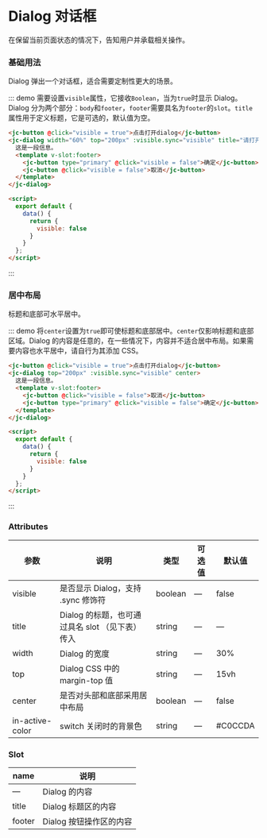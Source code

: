 # Dialog 对话框

在保留当前页面状态的情况下，告知用户并承载相关操作。

### 基础用法

Dialog 弹出一个对话框，适合需要定制性更大的场景。

::: demo 需要设置`visible`属性，它接收`Boolean`，当为`true`时显示 Dialog。Dialog 分为两个部分：`body`和`footer`，`footer`需要具名为`footer`的`slot`。`title`属性用于定义标题，它是可选的，默认值为空。

```html
<jc-button @click="visible = true">点击打开dialog</jc-button>
<jc-dialog width="60%" top="200px" :visible.sync="visible" title="请打开麦克风交流">
  这是一段信息。
  <template v-slot:footer>
  	<jc-button type="primary" @click="visible = false">确定</jc-button>
  	<jc-button @click="visible = false">取消</jc-button>
  </template>
</jc-dialog>

<script>
  export default {
    data() {
      return {
        visible: false
      }
    }
  };
</script>
```

:::

### 居中布局

标题和底部可水平居中。

::: demo 将`center`设置为`true`即可使标题和底部居中。`center`仅影响标题和底部区域。Dialog 的内容是任意的，在一些情况下，内容并不适合居中布局。如果需要内容也水平居中，请自行为其添加 CSS。

```html
<jc-button @click="visible = true">点击打开dialog</jc-button>
<jc-dialog top="200px" :visible.sync="visible" center>
  这是一段信息。
  <template v-slot:footer>
    <jc-button @click="visible = false">取消</jc-button>
  	<jc-button type="primary" @click="visible = false">确定</jc-button>
  </template>
</jc-dialog>

<script>
  export default {
    data() {
      return {
        visible: false
      }
    }
  };
</script>
```

:::

### Attributes

| 参数            | 说明                                            | 类型    | 可选值 | 默认值  |
| --------------- | ----------------------------------------------- | ------- | ------ | ------- |
| visible         | 是否显示 Dialog，支持 .sync 修饰符              | boolean | —      | false   |
| title           | Dialog 的标题，也可通过具名 slot （见下表）传入 | string  | —      | —       |
| width           | Dialog 的宽度                                   | string  | —      | 30%     |
| top             | Dialog CSS 中的 margin-top 值                   | string  | —      | 15vh    |
| center          | 是否对头部和底部采用居中布局                    | boolean | —      | false   |
| in-active-color | switch 关闭时的背景色                           | string  | —      | #C0CCDA |

### Slot

| name   | 说明                    |
| ------ | ----------------------- |
| —      | Dialog 的内容           |
| title  | Dialog 标题区的内容     |
| footer | Dialog 按钮操作区的内容 |